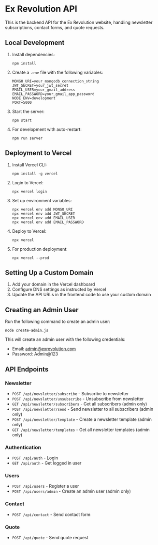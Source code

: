 # Ex Revolution API

This is the backend API for the Ex Revolution website, handling newsletter subscriptions, contact forms, and quote requests.

## Local Development

1. Install dependencies:
   ```
   npm install
   ```

2. Create a `.env` file with the following variables:
   ```
   MONGO_URI=your_mongodb_connection_string
   JWT_SECRET=your_jwt_secret
   EMAIL_USER=your_gmail_address
   EMAIL_PASSWORD=your_gmail_app_password
   NODE_ENV=development
   PORT=5000
   ```

3. Start the server:
   ```
   npm start
   ```

4. For development with auto-restart:
   ```
   npm run server
   ```

## Deployment to Vercel

1. Install Vercel CLI:
   ```
   npm install -g vercel
   ```

2. Login to Vercel:
   ```
   npx vercel login
   ```

3. Set up environment variables:
   ```
   npx vercel env add MONGO_URI
   npx vercel env add JWT_SECRET
   npx vercel env add EMAIL_USER
   npx vercel env add EMAIL_PASSWORD
   ```

4. Deploy to Vercel:
   ```
   npx vercel
   ```

5. For production deployment:
   ```
   npx vercel --prod
   ```

## Setting Up a Custom Domain

1. Add your domain in the Vercel dashboard
2. Configure DNS settings as instructed by Vercel
3. Update the API URLs in the frontend code to use your custom domain

## Creating an Admin User

Run the following command to create an admin user:
```
node create-admin.js
```

This will create an admin user with the following credentials:
- Email: admin@exrevolution.com
- Password: Admin@123

## API Endpoints

### Newsletter
- `POST /api/newsletter/subscribe` - Subscribe to newsletter
- `POST /api/newsletter/unsubscribe` - Unsubscribe from newsletter
- `GET /api/newsletter/subscribers` - Get all subscribers (admin only)
- `POST /api/newsletter/send` - Send newsletter to all subscribers (admin only)
- `POST /api/newsletter/template` - Create a newsletter template (admin only)
- `GET /api/newsletter/templates` - Get all newsletter templates (admin only)

### Authentication
- `POST /api/auth` - Login
- `GET /api/auth` - Get logged in user

### Users
- `POST /api/users` - Register a user
- `POST /api/users/admin` - Create an admin user (admin only)

### Contact
- `POST /api/contact` - Send contact form

### Quote
- `POST /api/quote` - Send quote request
